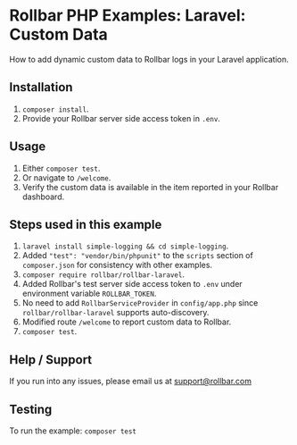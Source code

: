 # Rollbar PHP Examples: Laravel: Custom Data

How to add dynamic custom data to Rollbar logs in your Laravel application. 

## Installation
1. `composer install`.
2. Provide your Rollbar server side access token in `.env`.

## Usage
1. Either `composer test`.
2. Or navigate to `/welcome`.
3. Verify the custom data is available in the item reported in your Rollbar dashboard.

## Steps used in this example

1. `laravel install simple-logging && cd simple-logging`.
2. Added `"test": "vendor/bin/phpunit"` to the `scripts` section of `composer.json` for consistency with other examples.
3. `composer require rollbar/rollbar-laravel`.
4. Added Rollbar's test server side access token to `.env` under environment variable `ROLLBAR_TOKEN`.
5. No need to add `RollbarServiceProvider` in `config/app.php` since `rollbar/rollbar-laravel` supports auto-discovery.
6. Modified route `/welcome` to report custom data to Rollbar.
10. `composer test`.

## Help / Support

If you run into any issues, please email us at [support@rollbar.com](mailto:support@rollbar.com)

## Testing
To run the example: `composer test`
